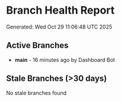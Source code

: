 # Branch Health Report
Generated: Wed Oct 29 11:06:48 UTC 2025

## Active Branches
- **main** - 16 minutes ago by Dashboard Bot

## Stale Branches (>30 days)
No stale branches found

